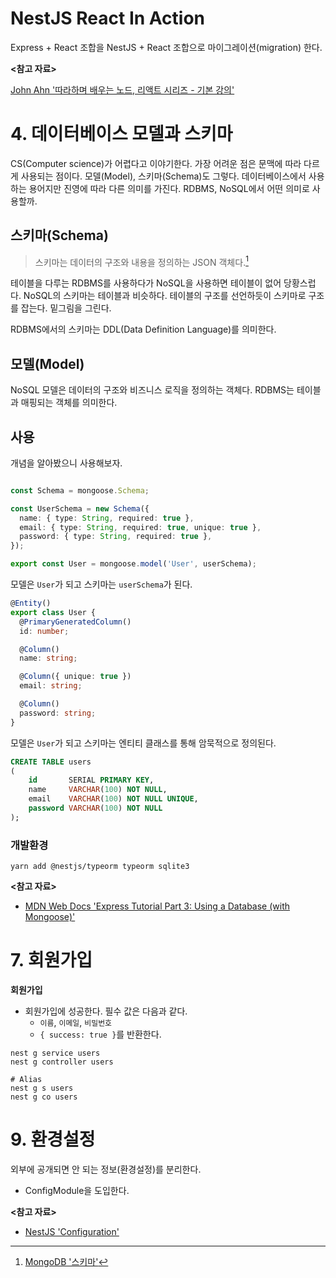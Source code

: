 # NestJS React In Action

Express + React 조합을 NestJS + React 조합으로 마이그레이션(migration) 한다.

**<참고 자료>**

[John Ahn '따라하며 배우는 노드, 리액트 시리즈 - 기본 강의'](https://inf.run/HGxe)

# 4. 데이터베이스 모델과 스키마

CS(Computer science)가 어렵다고 이야기한다. 가장 어려운 점은 문맥에 따라 다르게 사용되는 점이다. 모델(Model), 스키마(Schema)도 그렇다.
데이터베이스에서 사용하는 용어지만 진영에 따라 다른 의미를 가진다. RDBMS, NoSQL에서 어떤 의미로 사용할까.

## 스키마(Schema)

> 스키마는 데이터의 구조와 내용을 정의하는 JSON 객체다.[^1]

테이블을 다루는 RDBMS를 사용하다가 NoSQL을 사용하면 테이블이 없어 당황스럽다. NoSQL의 스키마는 테이블과 비슷하다. 테이블의 구조를 선언하듯이
스키마로 구조를 잡는다. 밑그림을 그린다.

RDBMS에서의 스키마는 DDL(Data Definition Language)를 의미한다.

## 모델(Model)

NoSQL 모델은 데이터의 구조와 비즈니스 로직을 정의하는 객체다. RDBMS는 테이블과 매핑되는 객체를 의미한다.

## 사용

개념을 알아봤으니 사용해보자.

```typescript

const Schema = mongoose.Schema;

const UserSchema = new Schema({
  name: { type: String, required: true },
  email: { type: String, required: true, unique: true },
  password: { type: String, required: true },
});

export const User = mongoose.model('User', userSchema);
```

모델은 `User`가 되고 스키마는 `userSchema`가 된다.

```typescript
@Entity()
export class User {
  @PrimaryGeneratedColumn()
  id: number;

  @Column()
  name: string;

  @Column({ unique: true })
  email: string;

  @Column()
  password: string;
}
```

모델은 `User`가 되고 스키마는 엔티티 클래스를 통해 암묵적으로 정의된다.

```sql
CREATE TABLE users
(
    id       SERIAL PRIMARY KEY,
    name     VARCHAR(100) NOT NULL,
    email    VARCHAR(100) NOT NULL UNIQUE,
    password VARCHAR(100) NOT NULL
);
```

### 개발환경

```shell
yarn add @nestjs/typeorm typeorm sqlite3
```

**<참고 자료>**

* [MDN Web Docs 'Express Tutorial Part 3: Using a Database (with Mongoose)'](https://developer.mozilla.org/en-US/docs/Learn/Server-side/Express_Nodejs/mongoose)

[^1]: [MongoDB '스키마'](https://www.mongodb.com/ko-kr/docs/atlas/app-services/schemas/)

# 7. 회원가입

**회원가입**

* 회원가입에 성공한다. 필수 값은 다음과 같다.
    * `이름`, `이메일`, `비밀번호`
    * `{ success: true }`를 반환한다.

```shell
nest g service users
nest g controller users

# Alias
nest g s users
nest g co users
```

# 9. 환경설정

외부에 공개되면 안 되는 정보(환경설정)를 분리한다.

* ConfigModule을 도입한다.

**<참고 자료>**

* [NestJS 'Configuration'](https://docs.nestjs.com/techniques/configuration)
